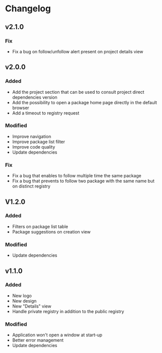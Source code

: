 # Changelog

## v2.1.0

### Fix
- Fix a bug on follow/unfollow alert present on project details view

## v2.0.0

### Added
- Add the project section that can be used to consult project direct dependencies version
- Add the possibility to open a package home page directly in the default browser
- Add a timeout to registry request

### Modified
- Improve navigation
- Improve package list filter
- Improve code quality
- Update dependencies

### Fix
- Fix a bug that enables to follow multiple time the same package
- Fix a bug that prevents to follow two package with the same name but on distinct registry

## V1.2.0

### Added
- Filters on package list table
- Package suggestions on creation view

 ### Modified
 - Update dependencies

## v1.1.0

### Added
- New logo
- New design
- New "Details" view
- Handle private registry in addition to the public registry

### Modified
- Application won't open a window at start-up
- Better error management
- Update dependencies
